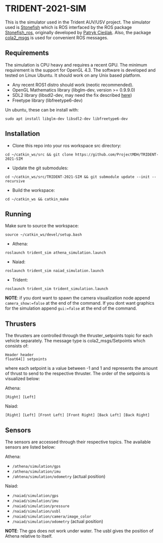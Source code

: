 # TRIDENT-2021-SIM

This is the simulator used in the Trident AUV/USV project. The simulator used is [Stonefish](https://github.com/patrykcieslak/stonefish) which is ROS interfaced by the ROS package [Stonefish\_ros](https://github.com/smarc-project/stonefish_ros), originally developed by [Patryk Cieślak](https://github.com/patrykcieslak). Also, the package [cola2\_msgs](https://bitbucket.org/iquarobotics/cola2_msgs/src/master/) is used for convenient ROS messages. 

## Requirements

The simulation is CPU heavy and requires a recent GPU. The minimum requirement is the support for OpenGL 4.3. The software is developed and tested on Linux Ubuntu. It should work on any Unix based platform.

* Any recent ROS1 distro should work (neotic recommended).
* OpenGL Mathematics library (libglm-dev, version >= 0.9.9.0)
* SDL2 library (libsdl2-dev, may need the fix described [here](https://github.com/patrykcieslak/stonefish#installation))
* Freetype library (libfreetype6-dev)

Un ubuntu, these can be install with:
```
sudo apt install libglm-dev libsdl2-dev libfreetype6-dev
```

## Installation

* Clone this repo into your ros workspace src directory:
```
cd ~/catkin_ws/src && git clone https://github.com/ProjectMDH/TRIDENT-2021-SIM
```

* Update the git submodules:
```
cd ~/catkin_ws/src/TRIDENT-2021-SIM && git submodule update --init --recursive
```

* Build the workspace:
```
cd ~/catkin_ws && catkin_make
```

## Running

Make sure to source the workspace:
```
source ~/catkin_ws/devel/setup.bash
```

* Athena:
```
roslaunch trident_sim athena_simulation.launch
```

* Naiad:
```
roslaunch trident_sim naiad_simulation.launch
```

* Trident:
```
roslaunch trident_sim trident_simulation.launch
```

**NOTE**: if you dont want to spawn the camera visualization node append `camera_show:=false` at the end of the command. If you dont want graphics for the simulation append `gui:=false` at the end of the command.

## Thrusters

The thrusters are controlled through the thruster\_setpoints topic for each vehicle separately.
The message type is cola2\_msgs/Setpoints which consists of:
```
Header header
float64[] setpoints
```
where each setpoint is a value between -1 and 1 and represents the amount of thrust to send to the respective thruster.
The order of the setpoints is visualized below:

Athena:

```
[Right] [Left]
```

Naiad:

```
[Right] [Left] [Front Left] [Front Right] [Back Left] [Back Right]
```

## Sensors

The sensors are accessed through their respective topics. The available sensors are listed below:

Athena:

* `/athena/simulation/gps`
* `/athena/simulation/imu`
* `/ahtena/simulation/odometry` (actual position)

Naiad:

* `/naiad/simulation/gps`
* `/naiad/simulation/imu`
* `/naiad/simulation/pressure`
* `/naiad/simulation/usbl`
* `/naiad/simulation/camera/image_color`
* `/naiad/simulation/odometry` (actual position)

**NOTE**: The gps does not work under water. The usbl gives the position of Athena relative to itself.
